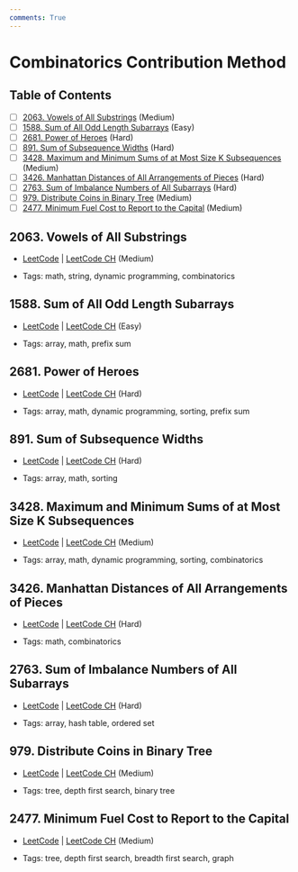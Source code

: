 ```yaml
---
comments: True
---
```


# Combinatorics Contribution Method

## Table of Contents

- [ ] [2063. Vowels of All Substrings](https://leetcode.cn/problems/vowels-of-all-substrings/) (Medium)
- [ ] [1588. Sum of All Odd Length Subarrays](https://leetcode.cn/problems/sum-of-all-odd-length-subarrays/) (Easy)
- [ ] [2681. Power of Heroes](https://leetcode.cn/problems/power-of-heroes/) (Hard)
- [ ] [891. Sum of Subsequence Widths](https://leetcode.cn/problems/sum-of-subsequence-widths/) (Hard)
- [ ] [3428. Maximum and Minimum Sums of at Most Size K Subsequences](https://leetcode.cn/problems/maximum-and-minimum-sums-of-at-most-size-k-subsequences/) (Medium)
- [ ] [3426. Manhattan Distances of All Arrangements of Pieces](https://leetcode.cn/problems/manhattan-distances-of-all-arrangements-of-pieces/) (Hard)
- [ ] [2763. Sum of Imbalance Numbers of All Subarrays](https://leetcode.cn/problems/sum-of-imbalance-numbers-of-all-subarrays/) (Hard)
- [ ] [979. Distribute Coins in Binary Tree](https://leetcode.cn/problems/distribute-coins-in-binary-tree/) (Medium)
- [ ] [2477. Minimum Fuel Cost to Report to the Capital](https://leetcode.cn/problems/minimum-fuel-cost-to-report-to-the-capital/) (Medium)

## 2063. Vowels of All Substrings

-   [LeetCode](https://leetcode.com/problems/vowels-of-all-substrings/) | [LeetCode CH](https://leetcode.cn/problems/vowels-of-all-substrings/) (Medium)

-   Tags: math, string, dynamic programming, combinatorics
## 1588. Sum of All Odd Length Subarrays

-   [LeetCode](https://leetcode.com/problems/sum-of-all-odd-length-subarrays/) | [LeetCode CH](https://leetcode.cn/problems/sum-of-all-odd-length-subarrays/) (Easy)

-   Tags: array, math, prefix sum
## 2681. Power of Heroes

-   [LeetCode](https://leetcode.com/problems/power-of-heroes/) | [LeetCode CH](https://leetcode.cn/problems/power-of-heroes/) (Hard)

-   Tags: array, math, dynamic programming, sorting, prefix sum
## 891. Sum of Subsequence Widths

-   [LeetCode](https://leetcode.com/problems/sum-of-subsequence-widths/) | [LeetCode CH](https://leetcode.cn/problems/sum-of-subsequence-widths/) (Hard)

-   Tags: array, math, sorting
## 3428. Maximum and Minimum Sums of at Most Size K Subsequences

-   [LeetCode](https://leetcode.com/problems/maximum-and-minimum-sums-of-at-most-size-k-subsequences/) | [LeetCode CH](https://leetcode.cn/problems/maximum-and-minimum-sums-of-at-most-size-k-subsequences/) (Medium)

-   Tags: array, math, dynamic programming, sorting, combinatorics
## 3426. Manhattan Distances of All Arrangements of Pieces

-   [LeetCode](https://leetcode.com/problems/manhattan-distances-of-all-arrangements-of-pieces/) | [LeetCode CH](https://leetcode.cn/problems/manhattan-distances-of-all-arrangements-of-pieces/) (Hard)

-   Tags: math, combinatorics
## 2763. Sum of Imbalance Numbers of All Subarrays

-   [LeetCode](https://leetcode.com/problems/sum-of-imbalance-numbers-of-all-subarrays/) | [LeetCode CH](https://leetcode.cn/problems/sum-of-imbalance-numbers-of-all-subarrays/) (Hard)

-   Tags: array, hash table, ordered set
## 979. Distribute Coins in Binary Tree

-   [LeetCode](https://leetcode.com/problems/distribute-coins-in-binary-tree/) | [LeetCode CH](https://leetcode.cn/problems/distribute-coins-in-binary-tree/) (Medium)

-   Tags: tree, depth first search, binary tree
## 2477. Minimum Fuel Cost to Report to the Capital

-   [LeetCode](https://leetcode.com/problems/minimum-fuel-cost-to-report-to-the-capital/) | [LeetCode CH](https://leetcode.cn/problems/minimum-fuel-cost-to-report-to-the-capital/) (Medium)

-   Tags: tree, depth first search, breadth first search, graph
